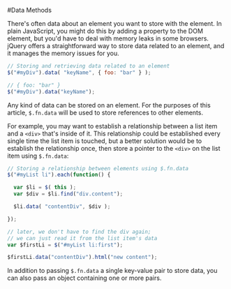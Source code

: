 #Data Methods

There's often data about an element you want to store with the element. In plain JavaScript, you might do this by adding a property to the DOM element, but you'd have to deal with memory leaks in some browsers. jQuery offers a straightforward way to store data related to an element, and it manages the memory issues for you.

```javascript
// Storing and retrieving data related to an element
$("#myDiv").data( "keyName", { foo: "bar" } );

// { foo: "bar" }
$("#myDiv").data("keyName");
```

Any kind of data can be stored on an element. For the purposes of this article, `$.fn.data` will be used to store references to other elements.

For example, you may want to establish a relationship between a list item and a `<div>` that's inside of it. This relationship could be established every single time the list item is touched, but a better solution would be to establish the relationship once, then store a pointer to the `<div>` on the list item using `$.fn.data`:

```javascript
// Storing a relationship between elements using $.fn.data
$("#myList li").each(function() {

  var $li = $( this );
  var $div = $li.find("div.content");

  $li.data( "contentDiv", $div );

});

// later, we don't have to find the div again;
// we can just read it from the list item's data
var $firstLi = $("#myList li:first");

$firstLi.data("contentDiv").html("new content");
```

In addition to passing `$.fn.data` a single key-value pair to store data, you can also pass an object containing one or more pairs.
